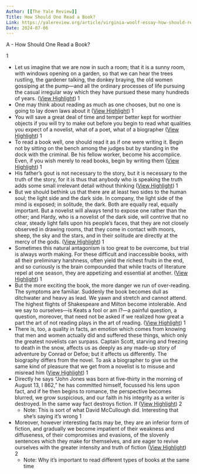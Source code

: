 ```yaml
---
Author: [[The Yale Review]]
Title: How Should One Read a Book?
Link: https://yalereview.org/article/virginia-woolf-essay-how-should-read-book
Date: 2024-07-06
---
```

A - How Should One Read a Book?

1
- Let us imagine that we are now in such a room; that it is a sunny room, with windows opening on a garden, so that we can hear the trees rustling, the gardener talking, the donkey braying, the old women gossiping at the pump—and all the ordinary processes of life pursuing the casual irregular way which they have pursued these many hundreds of years. ([View Highlight](https://read.readwise.io/read/01h7dspjn2c22607rgwg5m5re5))
1
- One may think about reading as much as one chooses, but no one is going to lay down laws about it ([View Highlight](https://read.readwise.io/read/01h7dsr5xczgszty32cj77v98f))
1
- You will save a great deal of time and temper better kept for worthier objects if you will try to make out before you begin to read what qualities you expect of a novelist, what of a poet, what of a biographer ([View Highlight](https://read.readwise.io/read/01h7dstr1x3n6czv4cq6mejznz))
1
- To read a book well, one should read it as if one were writing it. Begin not by sitting on the bench among the judges but by standing in the dock with the criminal. Be his fellow worker, become his accomplice. Even, if you wish merely to read books, begin by writing them ([View Highlight](https://read.readwise.io/read/01h7dswb0ecgscyxs1t7hp513j))
1
- His father’s gout is not necessary to the story, but it is necessary to the truth of the story, for it is thus that anybody who is speaking the truth adds some small irrelevant detail without thinking ([View Highlight](https://read.readwise.io/read/01h7dsy9ka8m69zh574acx2n4t))
1
- But we should bethink us that there are at least two sides to the human soul; the light side and the dark side. In company, the light side of the mind is exposed; in solitude, the dark. Both are equally real, equally important. But a novelist will always tend to expose one rather than the other; and Hardy, who is a novelist of the dark side, will contrive that no clear, steady light falls upon his people’s faces, that they are not closely observed in drawing rooms, that they come in contact with moors, sheep, the sky and the stars, and in their solitude are directly at the mercy of the gods. ([View Highlight](https://read.readwise.io/read/01h7n5xdq6egm975d7bj5s4wke))
1
- Sometimes this natural antagonism is too great to be overcome, but trial is always worth making. For these difficult and inaccessible books, with all their preliminary harshness, often yield the richest fruits in the end, and so curiously is the brain compounded that while tracts of literature repel at one season, they are appetizing and essential at another. ([View Highlight](https://read.readwise.io/read/01h7n60a09kv9amvpe53fvz890))
1
- But the more exciting the book, the more danger we run of over-reading. The symptoms are familiar. Suddenly the book becomes dull as ditchwater and heavy as lead. We yawn and stretch and cannot attend. The highest flights of Shakespeare and Milton become intolerable. And we say to ourselves—is Keats a fool or am I?—a painful question, a question, moreover, that need not be asked if we realized how great a part the art of not reading plays in the art of reading. ([View Highlight](https://read.readwise.io/read/01h7n61kv5m4rvsyfh56w5njss))
1
- There is, too, a quality in facts, an emotion which comes from knowing that men and women actually did and suffered these things, which only the greatest novelists can surpass. Captain Scott, starving and freezing to death in the snow, affects us as deeply as any made-up story of adventure by Conrad or Defoe; but it affects us differently. The biography differs from the novel. To ask a biographer to give us the same kind of pleasure that we get from a novelist is to misuse and misread him ([View Highlight](https://read.readwise.io/read/01h7n65myhe5qy3m9n7p53mnyt))
1
- Directly he says “John Jones was born at five-thirty in the morning of August 13, I 862,” he has committed himself, focussed his lens upon fact, and if he then begins to romance, the perspective becomes blurred, we grow suspicious, and our faith in his integrity as a writer is destroyed. In the same way fact destroys fiction. If ([View Highlight](https://read.readwise.io/read/01h7n66mvbckavrq1m97cqrhrj))
2
    - Note: This is sort of what David McCullough did. Interesting that she’s saying it’s wrong
1
- Moreover, however interesting facts may be, they are an inferior form of fiction, and gradually we become impatient of their weakness and diffuseness, of their compromises and evasions, of the slovenly sentences which they make for themselves, and are eager to revive ourselves with the greater intensity and truth of fiction ([View Highlight](https://read.readwise.io/read/01h7n685g6vb6ts9rvgzct1rs0))
2
    - Note: Why it’s important to read different types of books at the same time
